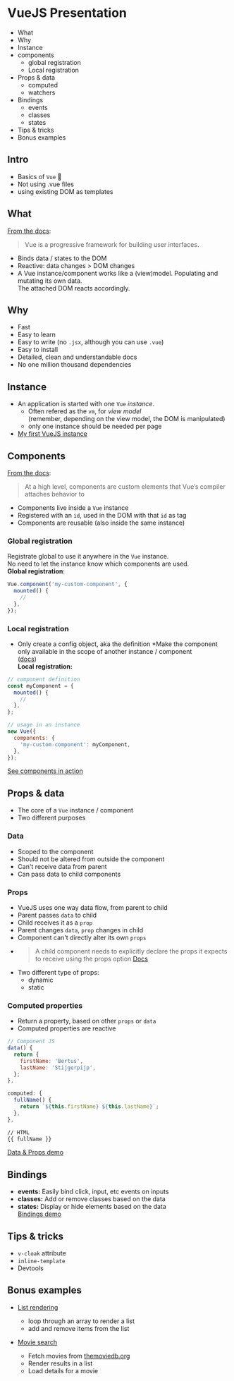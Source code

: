 # VueJS Presentation

* What
* Why
* Instance
* components
  * global registration
  * Local registration
* Props & data
  * computed
  * watchers
* Bindings
  * events
  * classes
  * states
* Tips & tricks
* Bonus examples

## Intro
* Basics of <code>Vue</code> 🚀
* Not using <cod>.vue</code> files
* using existing DOM as templates

## What
[From the docs](https://vuejs.org/v2/guide/index.html):
> Vue is a progressive framework for building user interfaces.
* Binds data / states to the DOM
* Reactive: data changes > DOM changes
* A Vue instance/component works like a (view)model. Populating and mutating its own data.  
The attached DOM reacts accordingly. 

## Why
* Fast
* Easy to learn
* Easy to write (no `.jsx`, although you can use `.vue`)
* Easy to install
* Detailed, clean and understandable docs
* No one million thousand dependencies


## Instance
* An application is started with one `Vue` _instance_.
  * Often refered as the `vm`, for _view model_  
    (remember, depending on the view model, the DOM is manipulated)
  * only one instance should be needed per page
* [My first VueJS instance](http://codepen.io/demotime/pen/yMQKaE)

## Components
[From the docs](https://vuejs.org/v2/guide/components.html):
> At a high level, components are custom elements that Vue’s compiler attaches behavior to
* Components live inside a `Vue` instance
* Registered with an `id`, used in the DOM with that `id` as tag
* Components are reusable (also inside the same instance)

### Global registration
Registrate global to use it anywhere in the `Vue` instance.  
No need to let the instance know which components are used.  
**Global registration**: 
```js
Vue.component('my-custom-component', { 
  mounted() {
    //
  },
});
```

### Local registration
* Only create a config object, aka the definition
*Make the component only available in the scope of another instance / component  
([docs](https://vuejs.org/v2/guide/components.html#Local-Registration))  
**Local registration:**
```js
// component definition
const myComponent = {
  mounted() {
    //
  },
};

// usage in an instance
new Vue({
  components: {
    'my-custom-component': myComponent,
  },
});
```
[See components in action](http://codepen.io/demotime/pen/gmQedx)


## Props & data
* The core of a `Vue` instance / component
* Two different purposes

### Data
* Scoped to the component
* Should not be altered from outside the component
* Can't receive data from parent
* Can pass data to child components

### Props
* VueJS uses one way data flow, from parent to child
* Parent passes `data` to child
* Child receives it as a `prop`
* Parent changes `data`, `prop` changes in child
* Component can't directly alter its own `props`
* > A child component needs to explicitly declare the props it expects to receive using the props option [Docs](https://vuejs.org/v2/guide/components.html#Props)  
* Two different type of props:
  * dynamic
  * static

### Computed properties
* Return a property, based on other `props` or `data`  
* Computed properties are reactive

```js
// Component JS
data() {
  return {
    firstName: 'Bertus',
    lastName: 'Stijgerpijp',
  };
},

computed: {
  fullName() {
    return `${this.firstName} ${this.lastName}`;
  },
},
```
```html
// HTML
{{ fullName }}
```

[Data & Props demo](http://codepen.io/demotime/pen/dvQedZ)  


## Bindings
* **events:** Easily bind click, input, etc events on inputs
* **classes:** Add or remove classes based on the data
* **states:** Display or hide elements based on the data  
[Bindings demo](http://codepen.io/demotime/pen/mWQjqO)


## Tips & tricks
* `v-cloak` attribute
* `inline-template`
* Devtools

## Bonus examples
* [List rendering](http://codepen.io/demotime/pen/YZRvJo)  
  * loop through an array to render a list
  * add and remove items from the list

* [Movie search](http://codepen.io/demotime/pen/VpVGZp)
  * Fetch movies from [themoviedb.org](https://www.themoviedb.org)
  * Render results in a list
  * Load details for a movie
